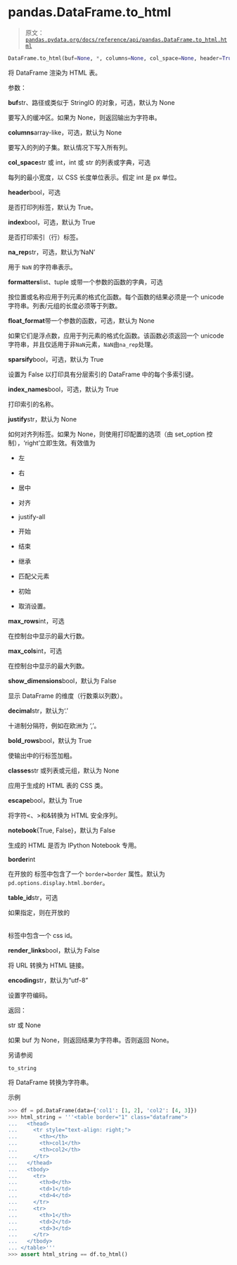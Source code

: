 # pandas.DataFrame.to_html

> 原文：[`pandas.pydata.org/docs/reference/api/pandas.DataFrame.to_html.html`](https://pandas.pydata.org/docs/reference/api/pandas.DataFrame.to_html.html)

```py
DataFrame.to_html(buf=None, *, columns=None, col_space=None, header=True, index=True, na_rep='NaN', formatters=None, float_format=None, sparsify=None, index_names=True, justify=None, max_rows=None, max_cols=None, show_dimensions=False, decimal='.', bold_rows=True, classes=None, escape=True, notebook=False, border=None, table_id=None, render_links=False, encoding=None)
```

将 DataFrame 渲染为 HTML 表。

参数：

**buf**str、路径或类似于 StringIO 的对象，可选，默认为 None

要写入的缓冲区。如果为 None，则返回输出为字符串。

**columns**array-like，可选，默认为 None

要写入的列的子集。默认情况下写入所有列。

**col_space**str 或 int，int 或 str 的列表或字典，可选

每列的最小宽度，以 CSS 长度单位表示。假定 int 是 px 单位。

**header**bool，可选

是否打印列标签，默认为 True。

**index**bool，可选，默认为 True

是否打印索引（行）标签。

**na_rep**str，可选，默认为‘NaN’

用于 `NaN` 的字符串表示。

**formatters**list、tuple 或带一个参数的函数的字典，可选

按位置或名称应用于列元素的格式化函数。每个函数的结果必须是一个 unicode 字符串。列表/元组的长度必须等于列数。

**float_format**带一个参数的函数，可选，默认为 None

如果它们是浮点数，应用于列元素的格式化函数。该函数必须返回一个 unicode 字符串，并且仅适用于非`NaN`元素，`NaN`由`na_rep`处理。

**sparsify**bool，可选，默认为 True

设置为 False 以打印具有分层索引的 DataFrame 中的每个多索引键。

**index_names**bool，可选，默认为 True

打印索引的名称。

**justify**str，默认为 None

如何对齐列标签。如果为 None，则使用打印配置的选项（由 set_option 控制），‘right’立即生效。有效值为

+   左

+   右

+   居中

+   对齐

+   justify-all

+   开始

+   结束

+   继承

+   匹配父元素

+   初始

+   取消设置。

**max_rows**int，可选

在控制台中显示的最大行数。

**max_cols**int，可选

在控制台中显示的最大列数。

**show_dimensions**bool，默认为 False

显示 DataFrame 的维度（行数乘以列数）。

**decimal**str，默认为‘.’

十进制分隔符，例如在欧洲为 ‘,’。

**bold_rows**bool，默认为 True

使输出中的行标签加粗。

**classes**str 或列表或元组，默认为 None

应用于生成的 HTML 表的 CSS 类。

**escape**bool，默认为 True

将字符<、>和&转换为 HTML 安全序列。

**notebook**{True, False}，默认为 False

生成的 HTML 是否为 IPython Notebook 专用。

**border**int

在开放的 <table> 标签中包含了一个 `border=border` 属性。默认为 `pd.options.display.html.border`。

**table_id**str，可选

如果指定，则在开放的 <table> 标签中包含一个 css id。

**render_links**bool，默认为 False

将 URL 转换为 HTML 链接。

**encoding**str，默认为“utf-8”

设置字符编码。

返回：

str 或 None

如果 buf 为 None，则返回结果为字符串。否则返回 None。

另请参阅

`to_string`

将 DataFrame 转换为字符串。

示例

```py
>>> df = pd.DataFrame(data={'col1': [1, 2], 'col2': [4, 3]})
>>> html_string = '''<table border="1" class="dataframe">
...   <thead>
...     <tr style="text-align: right;">
...       <th></th>
...       <th>col1</th>
...       <th>col2</th>
...     </tr>
...   </thead>
...   <tbody>
...     <tr>
...       <th>0</th>
...       <td>1</td>
...       <td>4</td>
...     </tr>
...     <tr>
...       <th>1</th>
...       <td>2</td>
...       <td>3</td>
...     </tr>
...   </tbody>
... </table>'''
>>> assert html_string == df.to_html() 
```
